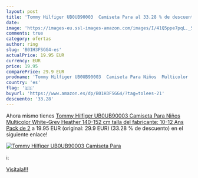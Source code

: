 ```yaml
---
layout: post
title: 'Tommy Hilfiger UB0UB90003  Camiseta Para al 33.28 % de descuento'
date: 
image: 'https://images-eu.ssl-images-amazon.com/images/I/41Q5ppe7pqL._SL200_.jpg'
comments: true
category: ofertas
author: ring
slug: 'B01H3FSGG4-es'
actualPrice: 19.95 EUR
currency: EUR
price: 19.95
comparePrice: 29.9 EUR
prodname: 'Tommy Hilfiger UB0UB90003  Camiseta Para Niños  Multicolor  White-Grey Heather   140-152 cm  talla del fabricante: 10-12 Ans   Pack de 2'
country: 'es'
flag: '🇪🇸'
buyurl: 'https://www.amazon.es/dp/B01H3FSGG4/?tag=tolees-21'
descuento: '33.28'
---
```


Ahora mismo tienes [Tommy Hilfiger UB0UB90003  Camiseta Para Niños  Multicolor  White-Grey Heather   140-152 cm  talla del fabricante: 10-12 Ans   Pack de 2](https://www.amazon.es/dp/B01H3FSGG4/?tag=tolees-21) a 19.95 EUR (original: 29.9 EUR) (33.28 %  de descuento) en el siguiente enlace!

[![Tommy Hilfiger UB0UB90003  Camiseta Para](https://images-eu.ssl-images-amazon.com/images/I/41Q5ppe7pqL._SL200_.jpg)](https://www.amazon.es/dp/B01H3FSGG4/?tag=tolees-21)

ℹ️:


[Visítala!!!](https://www.amazon.es/dp/B01H3FSGG4/?tag=tolees-21)
